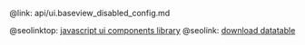 @link: api/ui.baseview_disabled_config.md

@seolinktop: [javascript ui components library](https://webix.com)
@seolink: [download datatable](https://webix.com/widget/datatable/)